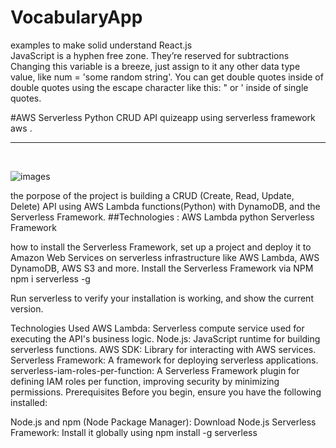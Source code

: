 # VocabularyApp
examples to make solid understand React.js  
JavaScript is a hyphen free zone. They’re reserved for subtractions
Changing this variable is a breeze, just assign to it any other data type value, like num = 'some random string'.
You can get double quotes inside of double quotes using the escape character like this: \" or \' inside of single quotes.






#AWS Serverless Python CRUD API
quizeapp using serverless framework aws .
<hr>
<br>

![images](https://github.com/user-attachments/assets/33b41f32-896f-4447-9396-04b9417cc38b)



the porpose of the project is building a CRUD (Create, Read, Update, Delete) API using AWS Lambda functions(Python) with DynamoDB, and the Serverless Framework.
##Technologies :
AWS Lambda
python
Serverless Framework





how to install the Serverless Framework, set up a project and deploy it to Amazon Web Services on serverless infrastructure like AWS Lambda, AWS DynamoDB, AWS S3 and more.
Install the Serverless Framework via NPM  npm i serverless -g

Run serverless to verify your installation is working, and show the current version.



Technologies Used
AWS Lambda: Serverless compute service used for executing the API's business logic.
Node.js: JavaScript runtime for building serverless functions.
AWS SDK: Library for interacting with AWS services.
Serverless Framework: A framework for deploying serverless applications.
serverless-iam-roles-per-function: A Serverless Framework plugin for defining IAM roles per function, improving security by minimizing permissions.
Prerequisites
Before you begin, ensure you have the following installed:

Node.js and npm (Node Package Manager): Download Node.js
Serverless Framework: Install it globally using npm install -g serverless

